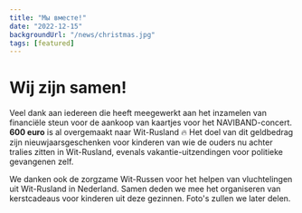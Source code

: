 ```yaml
---
title: "Мы вместе!"
date: "2022-12-15"
backgroundUrl: "/news/christmas.jpg"
tags: [featured]
---
```


# Wij zijn samen!

Veel dank aan iedereen die heeft meegewerkt aan het inzamelen van financiële steun voor de aankoop van kaartjes voor het NAVIBAND-concert.
**600 euro** is al overgemaakt naar Wit-Rusland 🔥
Het doel van dit geldbedrag zijn nieuwjaarsgeschenken voor kinderen van wie de ouders nu achter tralies zitten in Wit-Rusland,
evenals vakantie-uitzendingen voor politieke gevangenen zelf.

We danken ook de zorgzame Wit-Russen voor het helpen van vluchtelingen uit Wit-Rusland in Nederland. Samen deden we mee
het organiseren van kerstcadeaus voor kinderen uit deze gezinnen. Foto's zullen we later delen.